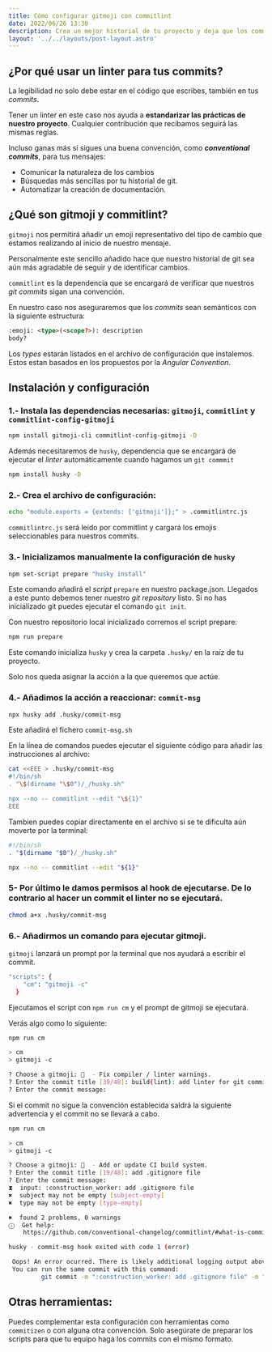```yaml
---
title: Cómo configurar gitmoji con commitlint
date: 2022/06/26 13:30
description: Crea un mejor historial de tu proyecto y deja que los commits hablen por ti. Aprende a configurar gitmoji para que funcione con commitlint.
layout: '../../layouts/post-layout.astro'
---
```


## ¿Por qué usar un linter para tus commits?

La legibilidad no solo debe estar en el código que escribes, también en tus *commits*. 

Tener un linter en este caso nos ayuda a **estandarizar las prácticas de nuestro proyecto**. Cualquier contribución que recibamos seguirá las mismas reglas.

Incluso ganas más si sigues una buena convención, como ***conventional commits***, para tus mensajes:

- Comunicar la naturaleza de los cambios
- Búsquedas más sencillas por tu historial de git.
- Automatizar la creación de documentación.

## ¿Qué son gitmoji y commitlint?

`gitmoji` nos permitirá añadir un emoji representativo del tipo de cambio que estamos realizando al inicio de nuestro mensaje. 

Personalmente este sencillo añadido hace que nuestro historial de git sea aún más agradable de seguir y de identificar cambios.

`commitlint` es la dependencia que se encargará de verificar que nuestros *git commits* sigan una convención. 

En nuestro caso nos aseguraremos que los *commits* sean semánticos con la siguiente estructura:

```html
:emoji: <type>(<scope?>): description
body?
```

Los *types* estarán listados en el archivo de configuración que instalemos. Estos estan basados en los propuestos por la *Angular Convention*.

## Instalación y configuración

### 1.- Instala las dependencias necesarias: `gitmoji`, `commitlint` y `commitlint-config-gitmoji`

```bash
npm install gitmoji-cli commitlint-config-gitmoji -D
```

Además necesitaremos de `husky`, dependencia que se encargará de ejecutar el _linter_ automáticamente cuando hagamos un `git commmit`

```bash
npm install husky -D
```

### 2.- Crea el archivo de configuración:

```bash
echo "module.exports = {extends: ['gitmoji']};" > .commitlintrc.js
```
`commitlintrc.js` será leído por commitlint y cargará los emojis seleccionables para nuestros commits.


### 3.- Inicializamos manualmente la configuración de `husky`

```bash
npm set-script prepare "husky install"
```

Este comando añadirá el *script*  `prepare` en nuestro package.json. Llegados a este punto debemos tener nuestro *git repository* listo. Si no has inicializado git puedes ejecutar el comando `git init`.

Con nuestro repositorio local inicializado corremos el script prepare:

```bash
npm run prepare
```

Este comando inicializa `husky` y crea la carpeta `.husky/` en la raíz de tu proyecto. 

Solo nos queda asignar la acción a la que queremos que actúe.

### 4.- Añadimos la acción a reaccionar: `commit-msg`

```bash
npx husky add .husky/commit-msg
```

Este añadirá el fichero `commit-msg.sh`

En la línea de comandos puedes ejecutar el siguiente código para añadir las instrucciones al archivo:

```bash
cat <<EEE > .husky/commit-msg
#!/bin/sh
. "\$(dirname "\$0")/_/husky.sh"

npx --no -- commitlint --edit "\${1}"
EEE
```

Tambien puedes copiar directamente en el archivo si se te dificulta aún moverte por la terminal:

```bash
#!/bin/sh
. "$(dirname "$0")/_/husky.sh"

npx --no -- commitlint --edit "${1}"
```

### 5- Por último le damos permisos al hook de ejecutarse. De lo contrario al hacer un commit el linter no se ejecutará.

```bash
chmod a+x .husky/commit-msg
```

### 6.- Añadirmos un comando para ejecutar gitmoji.

`gitmoji` lanzará un prompt por la terminal que nos ayudará a escribir el commit.

```bash
"scripts": {
    "cm": "gitmoji -c"
  }
```

Ejecutamos el script con `npm run cm` y el prompt de gitmoji se ejecutará.

Verás algo como lo siguiente:

```bash
npm run cm

> cm
> gitmoji -c

? Choose a gitmoji: 🚨  - Fix compiler / linter warnings.
? Enter the commit title [39/48]: build(lint): add linter for git commits
? Enter the commit message:
```

Si el commit no sigue la convención establecida saldrá la siguiente advertencia y el commit no se llevará a cabo.

```bash
npm run cm

> cm
> gitmoji -c

? Choose a gitmoji: 👷  - Add or update CI build system.
? Enter the commit title [19/48]: add .gitignore file
? Enter the commit message:
⧗  input: :construction_worker: add .gitignore file
✖  subject may not be empty [subject-empty]
✖  type may not be empty [type-empty]

✖  found 2 problems, 0 warnings
ⓘ  Get help: 
    https://github.com/conventional-changelog/commitlint/#what-is-commitlint

husky - commit-msg hook exited with code 1 (error)

 Oops! An error ocurred. There is likely additional logging output above.
 You can run the same commit with this command:
         git commit -m ":construction_worker: add .gitignore file" -m ""
```

## Otras herramientas:

Puedes complementar esta configuración con herramientas como `commitizen` o con alguna otra convención. Solo asegúrate de preparar los scripts para que tu equipo haga los commits con el mismo formato.
